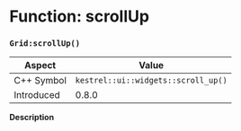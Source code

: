 
# Function: scrollUp
### `Grid:scrollUp()`

| Aspect | Value |
| --- | --- |
| C++ Symbol | `kestrel::ui::widgets::scroll_up()` |
| Introduced | 0.8.0 |

**Description**


